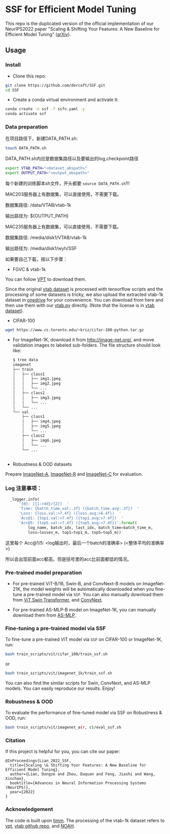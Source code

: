 # SSF for Efficient Model Tuning

This repo is the duplicated version of the official implementation of our NeurIPS2022 paper "Scaling & Shifting Your Features: A New Baseline for Efficient Model Tuning" ([arXiv](https://arxiv.org/abs/2210.08823)). 


## Usage

### Install

- Clone this repo:

```bash
git clone https://github.com/dercaft/SSF.git
cd SSF
```

- Create a conda virtual environment and activate it:

```bash
conda create -n ssf -f ssfn.yaml -y
conda activate ssf
```

### Data preparation
在项目路径下，新建DATA_PATH.sh:
```bash
touch DATA_PATH.sh
```
DATA_PATH.sh内应是数据集路径以及要输出的log,checkpoint路径
```bash
export VTAB_PATH="<dataset_abspath>"
export OUTPUT_PATH="<output_abspath>"

```

每个新建的训练脚本sh文件，开头都要 `source DATA_PATH.sh`!!!

MAC203服务器上有数据集，可以直接使用，不需要下载。

数据集路径: /data/VTAB/vtab-1k

输出路径为: ${OUTPUT_PATH}

MAC235服务器上有数据集，可以直接使用，不需要下载。

数据集路径: /media/disk1/VTAB/vtab-1k

输出路径为: /media/disk1/wyh/SSF

如果要自己下载，按以下步骤：

- FGVC & vtab-1k

You can follow [VPT](https://github.com/KMnP/vpt) to download them. 

Since the original [vtab dataset](https://github.com/google-research/task_adaptation/tree/master/task_adaptation/data) is processed with tensorflow scripts and the processing of some datasets is tricky, we also upload the extracted vtab-1k dataset in [onedrive](https://shanghaitecheducn-my.sharepoint.com/:f:/g/personal/liandz_shanghaitech_edu_cn/EnV6eYPVCPZKhbqi-WSJIO8BOcyQwDwRk6dAThqonQ1Ycw?e=J884Fp) for your convenience. You can download from here and then use them with our [vtab.py](https://github.com/dongzelian/SSF/blob/main/data/vtab.py) directly. (Note that the license is in [vtab dataset](https://github.com/google-research/task_adaptation/tree/master/task_adaptation/data)).



- CIFAR-100
```bash
wget https://www.cs.toronto.edu/~kriz/cifar-100-python.tar.gz
```

- For ImageNet-1K, download it from http://image-net.org/, and move validation images to labeled sub-folders. The file structure should look like:
  ```bash
  $ tree data
  imagenet
  ├── train
  │   ├── class1
  │   │   ├── img1.jpeg
  │   │   ├── img2.jpeg
  │   │   └── ...
  │   ├── class2
  │   │   ├── img3.jpeg
  │   │   └── ...
  │   └── ...
  └── val
      ├── class1
      │   ├── img4.jpeg
      │   ├── img5.jpeg
      │   └── ...
      ├── class2
      │   ├── img6.jpeg
      │   └── ...
      └── ...
 
  ```

- Robustness & OOD datasets

Prepare [ImageNet-A](https://github.com/hendrycks/natural-adv-examples), [ImageNet-R](https://github.com/hendrycks/imagenet-r) and [ImageNet-C](https://zenodo.org/record/2235448#.Y04cBOxByFw) for evaluation.

### Log 注意事项：

```python
  _logger.info(
      '{0}: [{1:>4d}/{2}]  '
      'Time: {batch_time.val:.3f} ({batch_time.avg:.3f})  '
      'Loss: {loss.val:>7.4f} ({loss.avg:>6.4f})  '
      'Acc@1: {top1.val:>7.4f} ({top1.avg:>7.4f})  '
      'Acc@5: {top5.val:>7.4f} ({top5.avg:>7.4f})'.format(
          log_name, batch_idx, last_idx, batch_time=batch_time_m,
          loss=losses_m, top1=top1_m, top5=top5_m))
```
这里每个 Acc@1/5: <log输出时，最后一个batch的准确率> (<整体平均的准确率>)

所以会出现前面acc都高，但是括号里的acc比前面都低的情况。

### Pre-trained model preparation

- For pre-trained ViT-B/16, Swin-B, and ConvNext-B models on ImageNet-21K, the model weights will be automatically downloaded when you fine-tune a pre-trained model via `SSF`. You can also manually download them from [ViT](https://github.com/google-research/vision_transformer),[Swin Transformer](https://github.com/microsoft/Swin-Transformer), and [ConvNext](https://github.com/facebookresearch/ConvNeXt).



- For pre-trained AS-MLP-B model on ImageNet-1K, you can manually download them from [AS-MLP](https://github.com/svip-lab/AS-MLP).



### Fine-tuning a pre-trained model via SSF

To fine-tune a pre-trained ViT model via `SSF` on CIFAR-100 or ImageNet-1K, run:

```bash
bash train_scripts/vit/cifar_100/train_ssf.sh
```
or 
```bash
bash train_scripts/vit/imagenet_1k/train_ssf.sh
```

You can also find the similar scripts for Swin, ConvNext, and AS-MLP models. You can easily reproduce our results. Enjoy!



### Robustness & OOD

To evaluate the performance of fine-tuned model via SSF on Robustness & OOD, run:

```bash
bash train_scripts/vit/imagenet_a(r, c)/eval_ssf.sh
```


### Citation
If this project is helpful for you, you can cite our paper:
```
@InProceedings{Lian_2022_SSF,
  title={Scaling \& Shifting Your Features: A New Baseline for Efficient Model Tuning},
  author={Lian, Dongze and Zhou, Daquan and Feng, Jiashi and Wang, Xinchao},
  booktitle={Advances in Neural Information Processing Systems (NeurIPS)},
  year={2022}
}
```


### Acknowledgement
The code is built upon [timm](https://github.com/rwightman/pytorch-image-models). The processing of the vtab-1k dataset refers to [vpt](https://github.com/KMnP/vpt), [vtab github repo](https://github.com/google-research/task_adaptation/tree/master/task_adaptation/data), and [NOAH](https://github.com/ZhangYuanhan-AI/NOAH).
